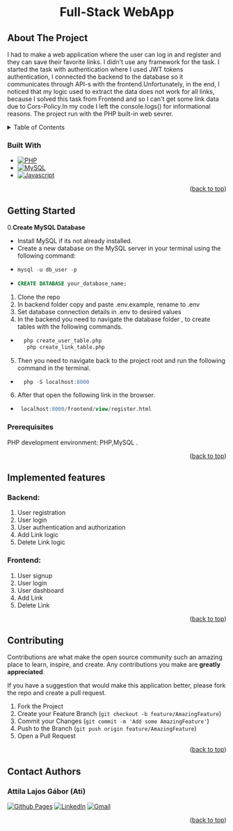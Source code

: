 <h1 align="center">Full-Stack WebApp</h1>

  <p align="center">

  </p>

<h2 id="about-the-project">About The Project</h2>

I had to make a web application where the user can log in and register and they can save their favorite links. I didn't use any framework for the task. I started the task with authentication where I used JWT tokens authentication, I connected the backend to the database so it communicates through  API-s with the frontend.Unfortunately, in the end, I noticed that my logic used to extract the data does not work for all links, because I solved this task from Frontend and so I can't get some link data due to Cors-Policy.In my code I left the console.logs() for informational reasons. The project run with the PHP built-in web sevrer.

<details>
  <summary>Table of Contents</summary>
  <ol>
    <li>
      <a href="#about-the-project">About The Project</a>
      <ul>
        <li><a href="#built-with">Built With</a></li>
        <li><a href="#implemented-features">Implemented features</a></li>
      </ul>
    </li>
     <li>
       <a href="#getting-started">Getting Started</a>
      <ul>
      <li><a href="#prerequisites">Prerequisites</a></li>
     </li>
    <li><a href="#contributing">Contributing</a></li>
    <li><a href="#contact-author">Contact Authors</a></li>
  </ol>
</details>

<h3 id="built-with">Built With</h3>

* [![PHP][PHP]][PHP-url]
* [![MySQL][MySQL]][MySQL-url]
* [![Javascript][Javascript]][Javascript-url]


<p align="right">(<a href="#about-the-project">back to top</a>)</p>

<h2 id="getting-started">Getting Started</h2>

0.**Create MySQL Database**
   - Install MySQL if its not already installed.
   - Create a new database on the MySQL server in your terminal using the following command:
   - ```sql
     mysql -u db_user -p
     ```
- ```sql
  CREATE DATABASE your_database_name;
  ```


1. Clone the repo
2. In backend folder copy and paste .env.example, rename to .env
3. Set database connection details in .env to desired values
4. In the backend you need to navigate the database folder , to create tables with the following commands.
- ```sql
    php create_user_table.php
     php create_link_table.php
     ```
   
5. Then you need to navigate back to the project root and run the following command in the terminal.
- ```sql
    php -S localhost:8000 
  ```
6. After that open the  following link in the browser.
- ```sql
   localhost:8000/frontend/view/register.html
  ```   
  

<h3 id="prerequisites">Prerequisites</h3>

PHP development environment: PHP,MySQL .

<p align="right">(<a href="#about-the-project">back to top</a>)</p>

<h2 id="implemented-features">Implemented features</h2>

### Backend:

1. User registration
2. User login
3. User authentication and authorization
4. Add Link logic
5. Delete Link logic



### Frontend:


1. User signup
2. User login
3. User dashboard
4. Add Link
5. Delete Link




<p align="right">(<a href="#about-the-project">back to top</a>)</p>

<h2 id="contributing">Contributing</h2>

Contributions are what make the open source community such an amazing place to learn, inspire, and create. Any
contributions you make are **greatly appreciated**.

If you have a suggestion that would make this application better, please fork the repo and create a pull request.

1. Fork the Project
2. Create your Feature Branch (```git checkout -b feature/AmazingFeature```)
3. Commit your Changes (`git commit -m 'Add some AmazingFeature'`)
4. Push to the Branch (`git push origin feature/AmazingFeature`)
5. Open a Pull Request

<p align="right">(<a href="#about-the-project">back to top</a>)</p>

<h2 id="contact-author">Contact Authors</h2>



### Attila Lajos Gábor (Ati)

[![Github Pages]](https://github.com/gaborati)
[![LinkedIn]](https://www.linkedin.com/in/attila-lajos-gabor/)
[![Gmail]](mailto:atidev1122gmail.com)

<p align="right">(<a href="#about-the-project">back to top</a>)</p>

<!-- MARKDOWN LINKS & IMAGES -->

[PHP]: https://img.shields.io/badge/PHP-777BB4?style=for-the-badge&logo=php&logoColor=white
[PHP-url]: https://www.php.net/
[MySQL]: https://img.shields.io/badge/MySQL-00000F?style=for-the-badge&logo=mysql&logoColor=white
[MySQL-url]: https://www.mysql.com/
[Javascript]: https://img.shields.io/badge/JavaScript-F7DF1E?style=for-the-badge&logo=javascript&logoColor=black
[Javascript-url]: https://www.javascript.com/



[Github Pages]: https://img.shields.io/badge/github-121013?style=for-the-badge&logo=github&logoColor=white
[LinkedIn]: https://img.shields.io/badge/LinkedIn-0077B5?style=for-the-badge&logo=linkedin&logoColor=white
[Gmail]: https://img.shields.io/badge/Gmail-D14836?style=for-the-badge&logo=gmail&logoColor=white
